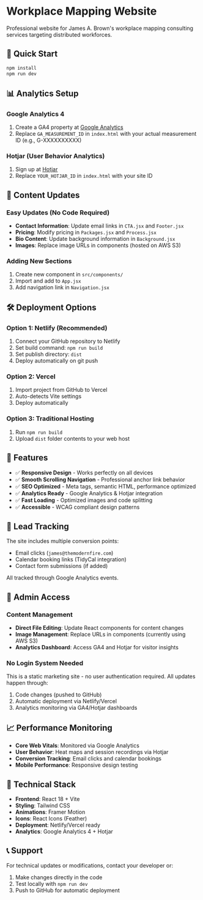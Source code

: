 # Workplace Mapping Website

Professional website for James A. Brown's workplace mapping consulting services targeting distributed workforces.

## 🚀 Quick Start

```bash
npm install
npm run dev
```

## 📊 Analytics Setup

### Google Analytics 4
1. Create a GA4 property at [Google Analytics](https://analytics.google.com)
2. Replace `GA_MEASUREMENT_ID` in `index.html` with your actual measurement ID (e.g., G-XXXXXXXXXX)

### Hotjar (User Behavior Analytics)
1. Sign up at [Hotjar](https://www.hotjar.com)
2. Replace `YOUR_HOTJAR_ID` in `index.html` with your site ID

## 🔄 Content Updates

### Easy Updates (No Code Required)
- **Contact Information**: Update email links in `CTA.jsx` and `Footer.jsx`
- **Pricing**: Modify pricing in `Packages.jsx` and `Process.jsx`
- **Bio Content**: Update background information in `Background.jsx`
- **Images**: Replace image URLs in components (hosted on AWS S3)

### Adding New Sections
1. Create new component in `src/components/`
2. Import and add to `App.jsx`
3. Add navigation link in `Navigation.jsx`

## 🛠 Deployment Options

### Option 1: Netlify (Recommended)
1. Connect your GitHub repository to Netlify
2. Set build command: `npm run build`
3. Set publish directory: `dist`
4. Deploy automatically on git push

### Option 2: Vercel
1. Import project from GitHub to Vercel
2. Auto-detects Vite settings
3. Deploy automatically

### Option 3: Traditional Hosting
1. Run `npm run build`
2. Upload `dist` folder contents to your web host

## 📱 Features

- ✅ **Responsive Design** - Works perfectly on all devices
- ✅ **Smooth Scrolling Navigation** - Professional anchor link behavior
- ✅ **SEO Optimized** - Meta tags, semantic HTML, performance optimized
- ✅ **Analytics Ready** - Google Analytics & Hotjar integration
- ✅ **Fast Loading** - Optimized images and code splitting
- ✅ **Accessible** - WCAG compliant design patterns

## 🎯 Lead Tracking

The site includes multiple conversion points:
- Email clicks (`james@themodernfire.com`)
- Calendar booking links (TidyCal integration)
- Contact form submissions (if added)

All tracked through Google Analytics events.

## 🔐 Admin Access

### Content Management
- **Direct File Editing**: Update React components for content changes
- **Image Management**: Replace URLs in components (currently using AWS S3)
- **Analytics Dashboard**: Access GA4 and Hotjar for visitor insights

### No Login System Needed
This is a static marketing site - no user authentication required. All updates happen through:
1. Code changes (pushed to GitHub)
2. Automatic deployment via Netlify/Vercel
3. Analytics monitoring via GA4/Hotjar dashboards

## 📈 Performance Monitoring

- **Core Web Vitals**: Monitored via Google Analytics
- **User Behavior**: Heat maps and session recordings via Hotjar
- **Conversion Tracking**: Email clicks and calendar bookings
- **Mobile Performance**: Responsive design testing

## 🔧 Technical Stack

- **Frontend**: React 18 + Vite
- **Styling**: Tailwind CSS
- **Animations**: Framer Motion
- **Icons**: React Icons (Feather)
- **Deployment**: Netlify/Vercel ready
- **Analytics**: Google Analytics 4 + Hotjar

## 📞 Support

For technical updates or modifications, contact your developer or:
1. Make changes directly in the code
2. Test locally with `npm run dev`
3. Push to GitHub for automatic deployment